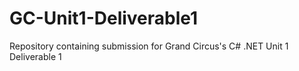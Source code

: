 # GC-Unit1-Deliverable1
Repository containing submission for Grand Circus's C# .NET Unit 1 Deliverable 1
